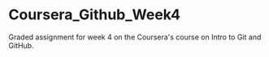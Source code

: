 # Coursera_Github_Week4
Graded assignment for week 4 on the Coursera's course on Intro to Git and GitHub.
